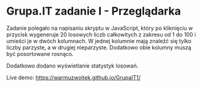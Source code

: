 # Grupa.IT zadanie I - Przeglądarka

Zadanie polegało na napisaniu skryptu w JavaScript, który po kliknięciu w przycisk wygeneruje 20
losowych liczb całkowitych z zakresu od 1 do 100 i umieści je w dwóch kolumnach. W jednej
kolumnie mają znaleźć się tylko liczby parzyste, a w drugiej nieparzyste. Dodatkowo obie kolumny
muszą być posortowane rosnąco.

Dodatkowo dodano wyświetlanie statystyk losowań.

Live demo:
https://warmuzwojtek.github.io/GrupaIT1/

